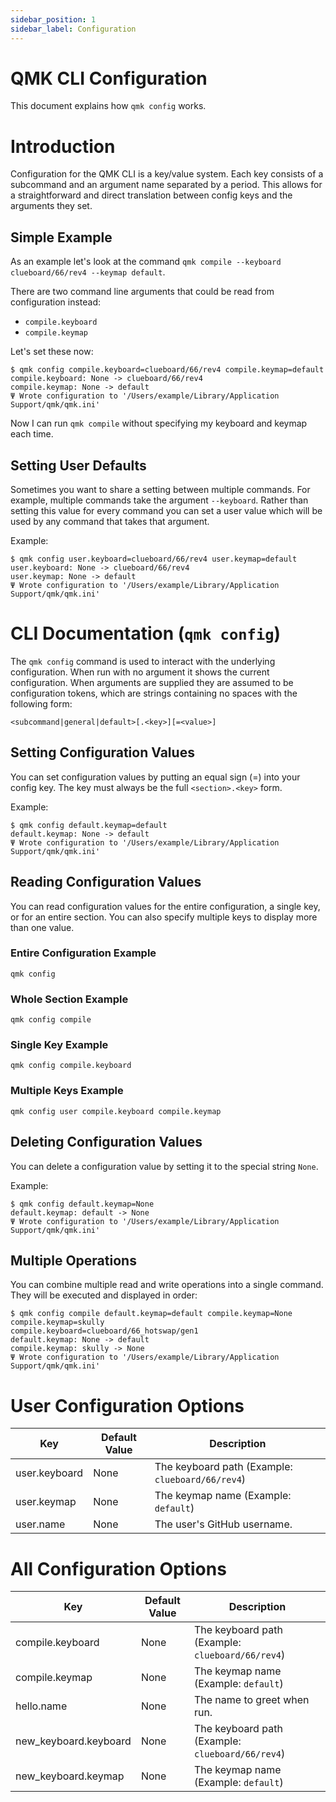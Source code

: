 ```yaml
---
sidebar_position: 1
sidebar_label: Configuration
---
```


# QMK CLI Configuration

This document explains how `qmk config` works.

# Introduction

Configuration for the QMK CLI is a key/value system. Each key consists of a subcommand and an argument name separated by a period. This allows for a straightforward and direct translation between config keys and the arguments they set.

## Simple Example

As an example let's look at the command `qmk compile --keyboard clueboard/66/rev4 --keymap default`.

There are two command line arguments that could be read from configuration instead:

* `compile.keyboard`
* `compile.keymap`

Let's set these now:

```
$ qmk config compile.keyboard=clueboard/66/rev4 compile.keymap=default
compile.keyboard: None -> clueboard/66/rev4
compile.keymap: None -> default
Ψ Wrote configuration to '/Users/example/Library/Application Support/qmk/qmk.ini'
```

Now I can run `qmk compile` without specifying my keyboard and keymap each time.

## Setting User Defaults

Sometimes you want to share a setting between multiple commands. For example, multiple commands take the argument `--keyboard`. Rather than setting this value for every command you can set a user value which will be used by any command that takes that argument.

Example:

```
$ qmk config user.keyboard=clueboard/66/rev4 user.keymap=default
user.keyboard: None -> clueboard/66/rev4
user.keymap: None -> default
Ψ Wrote configuration to '/Users/example/Library/Application Support/qmk/qmk.ini'
```

# CLI Documentation (`qmk config`)

The `qmk config` command is used to interact with the underlying configuration. When run with no argument it shows the current configuration. When arguments are supplied they are assumed to be configuration tokens, which are strings containing no spaces with the following form:

    <subcommand|general|default>[.<key>][=<value>]

## Setting Configuration Values

You can set configuration values by putting an equal sign (=) into your config key. The key must always be the full `<section>.<key>` form.

Example:

```
$ qmk config default.keymap=default
default.keymap: None -> default
Ψ Wrote configuration to '/Users/example/Library/Application Support/qmk/qmk.ini'
```

## Reading Configuration Values

You can read configuration values for the entire configuration, a single key, or for an entire section. You can also specify multiple keys to display more than one value.

### Entire Configuration Example

    qmk config

### Whole Section Example

    qmk config compile

### Single Key Example

    qmk config compile.keyboard

### Multiple Keys Example

    qmk config user compile.keyboard compile.keymap

## Deleting Configuration Values

You can delete a configuration value by setting it to the special string `None`.

Example:

```
$ qmk config default.keymap=None
default.keymap: default -> None
Ψ Wrote configuration to '/Users/example/Library/Application Support/qmk/qmk.ini'
```

## Multiple Operations

You can combine multiple read and write operations into a single command. They will be executed and displayed in order:

```
$ qmk config compile default.keymap=default compile.keymap=None
compile.keymap=skully
compile.keyboard=clueboard/66_hotswap/gen1
default.keymap: None -> default
compile.keymap: skully -> None
Ψ Wrote configuration to '/Users/example/Library/Application Support/qmk/qmk.ini'
```

# User Configuration Options

| Key | Default Value | Description |
|-----|---------------|-------------|
| user.keyboard | None | The keyboard path (Example: `clueboard/66/rev4`) |
| user.keymap | None | The keymap name (Example: `default`) |
| user.name | None | The user's GitHub username. |

# All Configuration Options

| Key | Default Value | Description |
|-----|---------------|-------------|
| compile.keyboard | None | The keyboard path (Example: `clueboard/66/rev4`) |
| compile.keymap | None | The keymap name (Example: `default`) |
| hello.name | None | The name to greet when run. |
| new_keyboard.keyboard | None | The keyboard path (Example: `clueboard/66/rev4`) |
| new_keyboard.keymap | None | The keymap name (Example: `default`) |
